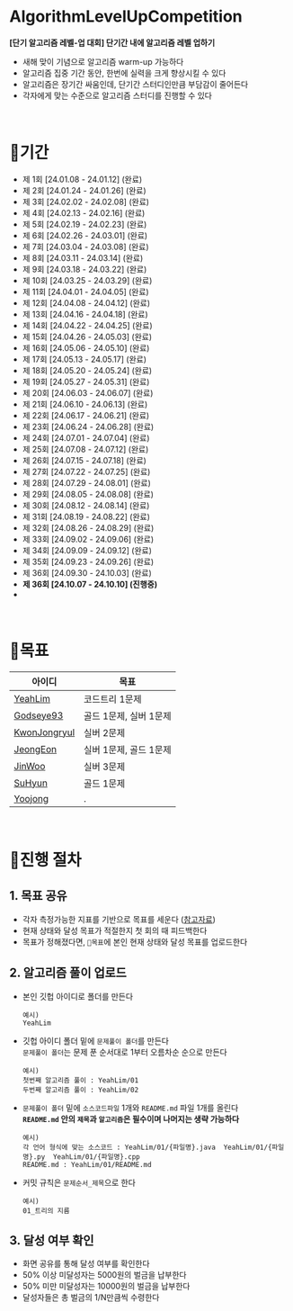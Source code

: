 # AlgorithmLevelUpCompetition
**[단기 알고리즘 레벨-업 대회] 단기간 내에 알고리즘 레벨 업하기**
- 새해 맞이 기념으로 알고리즘 warm-up 가능하다
- 알고리즘 집중 기간 동안, 한번에 실력을 크게 향상시킬 수 있다
- 알고리즘은 장기간 싸움인데, 단기간 스터디인만큼 부담감이 줄어든다
- 각자에게 맞는 수준으로 알고리즘 스터디를 진행할 수 있다
<br>

# 📌기간
- 제 1회 [24.01.08 - 24.01.12] (완료)
- 제 2회 [24.01.24 - 24.01.26] (완료)
- 제 3회 [24.02.02 - 24.02.08] (완료)
- 제 4회 [24.02.13 - 24.02.16] (완료)
- 제 5회 [24.02.19 - 24.02.23] (완료)
- 제 6회 [24.02.26 - 24.03.01] (완료)
- 제 7회 [24.03.04 - 24.03.08] (완료)
- 제 8회 [24.03.11 - 24.03.14] (완료)
- 제 9회 [24.03.18 - 24.03.22] (완료)
- 제 10회 [24.03.25 - 24.03.29] (완료)
- 제 11회 [24.04.01 - 24.04.05] (완료)
- 제 12회 [24.04.08 - 24.04.12] (완료)
- 제 13회 [24.04.16 - 24.04.18] (완료)
- 제 14회 [24.04.22 - 24.04.25] (완료)
- 제 15회 [24.04.26 - 24.05.03] (완료)
- 제 16회 [24.05.06 - 24.05.10] (완료)
- 제 17회 [24.05.13 - 24.05.17] (완료)
- 제 18회 [24.05.20 - 24.05.24] (완료)
- 제 19회 [24.05.27 - 24.05.31] (완료)
- 제 20회 [24.06.03 - 24.06.07] (완료)
- 제 21회 [24.06.10 - 24.06.13] (완료)
- 제 22회 [24.06.17 - 24.06.21] (완료)
- 제 23회 [24.06.24 - 24.06.28] (완료)
- 제 24회 [24.07.01 - 24.07.04] (완료)
- 제 25회 [24.07.08 - 24.07.12] (완료)
- 제 26회 [24.07.15 - 24.07.18] (완료)
- 제 27회 [24.07.22 - 24.07.25] (완료)
- 제 28회 [24.07.29 - 24.08.01] (완료)
- 제 29회 [24.08.05 - 24.08.08] (완료)
- 제 30회 [24.08.12 - 24.08.14] (완료)
- 제 31회 [24.08.19 - 24.08.22] (완료)
- 제 32회 [24.08.26 - 24.08.29] (완료)
- 제 33회 [24.09.02 - 24.09.06] (완료)
- 제 34회 [24.09.09 - 24.09.12] (완료)
- 제 35회 [24.09.23 - 24.09.26] (완료)
- 제 36회 [24.09.30 - 24.10.03] (완료)
- **제 36회 [24.10.07 - 24.10.10] (진행중)**
- 
<br>

# 📌목표
|아이디|목표|
|------|---|
|[YeahLim](https://github.com/YeahLim)| 코드트리 1문제
|[Godseye93](https://github.com/Godseye93)| 골드 1문제, 실버 1문제
|[KwonJongryul](https://github.com/KwonJongryul)| 실버 2문제
|[JeongEon](https://github.com/JeongEon8)| 실버 1문제, 골드 1문제
|[JinWoo](https://github.com/rttitity)| 실버 3문제
|[SuHyun](https://github.com/khnemu11)| 골드 1문제
|[Yoojong](https://github.com/YoojongChoi)| .
<br>


# 📌진행 절차
## 1. 목표 공유
- 각자 측정가능한 지표를 기반으로 목표를 세운다 ([참고자료](https://namu.wiki/w/solved.ac))
- 현재 상태와 달성 목표가 적절한지 첫 회의 때 피드백한다
- 목표가 정해졌다면, `📌목표`에 본인 현재 상태와 달성 목표를 업로드한다

## 2. 알고리즘 풀이 업로드
- 본인 깃헙 아이디로 폴더를 만든다
  ```
  예시)
  YeahLim
  ```
- 깃헙 아이디 폴더 밑에 `문제풀이 폴더`를 만든다 <br>
  `문제풀이 폴더`는 문제 푼 순서대로 1부터 오름차순 순으로 만든다
  ```
  예시)
  첫번째 알고리즘 풀이 : YeahLim/01
  두번째 알고리즘 풀이 : YeahLim/02
  ```
- `문제풀이 폴더` 밑에 `소스코드파일` 1개와 `README.md` 파일 1개를 올린다
  <br>
  **`README.md` 안의 `제목`과 `알고리즘`은 필수이며 나머지는 생략 가능하다** 
  ```
  예시)
  각 언어 형식에 맞는 소스코드 : YeahLim/01/{파일명}.java  YeahLim/01/{파일명}.py  YeahLim/01/{파일명}.cpp
  README.md : YeahLim/01/README.md
  ```
- 커밋 규칙은 `문제순서_제목`으로 한다
  ```
  예시)
  01_트리의 지름
  ```


## 3. 달성 여부 확인
- 화면 공유를 통해 달성 여부를 확인한다
- 50% 이상 미달성자는 5000원의 벌금을 납부한다
- 50% 미만 미달성자는 10000원의 벌금을 납부한다
- 달성자들은 총 벌금의 1/N만큼씩 수령한다
